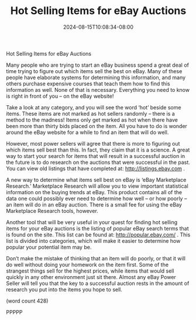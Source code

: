 ﻿---
title: "Hot Selling Items for eBay Auctions"
date: 2024-08-15T10:08:34-08:00
description: "eBay Tips for Web Success"
featured_image: "/images/eBay.jpg"
tags: ["eBay"]
---

Hot Selling Items for eBay Auctions

Many people who are trying to start an eBay 
business spend a great deal of time trying to figure 
out which items sell the best on eBay. Many of these
 people have elaborate systems for determining this 
information, and many others purchase expensive 
courses that teach them how to find this information 
as well. None of that is necessary. Everything you 
need to know is right in front of you – on the eBay 
website!

Take a look at any category, and you will see the 
word ‘hot’ beside some items. These items are not 
marked as hot sellers randomly – there is a method 
to the madness! Items only get marked as hot when 
there have been more than thirty bids placed on 
the item. All you have to do is wonder around the eBay 
website for a while to find an item that will do well. 

However, most power sellers will agree that there is 
more to figuring out which items sell best than this. 
In fact, they claim that it is a science. A great way 
to start your search for items that will result in a 
successful auction in the future is to do research on 
the auctions that were successful in the past. You 
can view old listings that have completed at:
http://listings.ebay.com .

A new way to determine what items sell best on 
eBay is ‘eBay Marketplace Research.’ Marketplace 
Research will allow you to view important statistical 
information on the buying trends at eBay. This 
product contains all of the data one could possibly 
ever need to determine how well – or how poorly – 
an item will do in an eBay auction. There is a small 
fee for using the eBay Marketplace Research tools, 
however.

Another tool that will be very useful in your quest for 
finding hot selling items for your eBay auctions is the 
listing of popular eBay search terms that is found on 
the site. This list can be found at: 
http://popular.ebay.com/ . This list is divided into 
categories, which will make it easier to determine 
how popular your potential item may be. 

Don’t make the mistake of thinking that an item will 
do poorly, or that it will do well without doing your 
homework on the item first. Some of the strangest 
things sell for the highest prices, while items that 
would sell quickly in any other environment just sit 
there. Almost any eBay Power Seller will tell you 
that the key to a successful auction rests in the 
amount of research you put into the items you 
hope to sell.

(word count 428)

PPPPP


